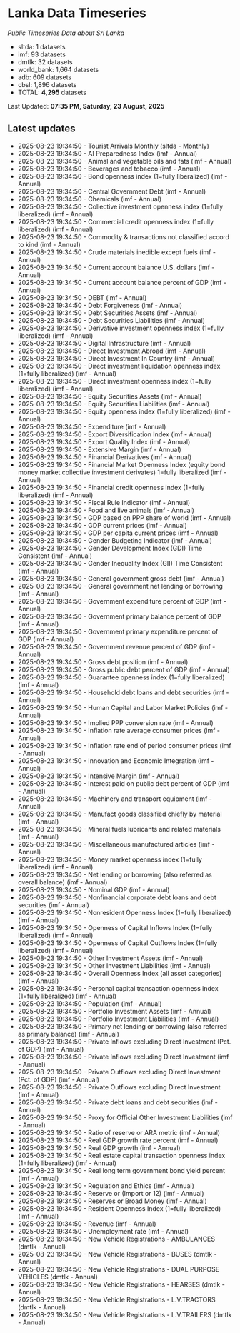 # Lanka Data Timeseries
*Public Timeseries Data about Sri Lanka*

* sltda: 1 datasets
* imf: 93 datasets
* dmtlk: 32 datasets
* world_bank: 1,664 datasets
* adb: 609 datasets
* cbsl: 1,896 datasets
* TOTAL: **4,295** datasets

Last Updated: **07:35 PM, Saturday, 23 August, 2025**

## Latest updates

* 2025-08-23 19:34:50 - Tourist Arrivals Monthly (sltda - Monthly)
* 2025-08-23 19:34:50 - AI Preparedness Index (imf - Annual)
* 2025-08-23 19:34:50 - Animal and vegetable oils and fats (imf - Annual)
* 2025-08-23 19:34:50 - Beverages and tobacco (imf - Annual)
* 2025-08-23 19:34:50 - Bond openness index (1=fully liberalized) (imf - Annual)
* 2025-08-23 19:34:50 - Central Government Debt (imf - Annual)
* 2025-08-23 19:34:50 - Chemicals (imf - Annual)
* 2025-08-23 19:34:50 - Collective investment openness index (1=fully liberalized) (imf - Annual)
* 2025-08-23 19:34:50 - Commercial credit openness index (1=fully liberalized) (imf - Annual)
* 2025-08-23 19:34:50 - Commodity & transactions not classified accord to kind (imf - Annual)
* 2025-08-23 19:34:50 - Crude materials inedible except fuels (imf - Annual)
* 2025-08-23 19:34:50 - Current account balance U.S. dollars (imf - Annual)
* 2025-08-23 19:34:50 - Current account balance percent of GDP (imf - Annual)
* 2025-08-23 19:34:50 - DEBT (imf - Annual)
* 2025-08-23 19:34:50 - Debt Forgiveness (imf - Annual)
* 2025-08-23 19:34:50 - Debt Securities Assets (imf - Annual)
* 2025-08-23 19:34:50 - Debt Securities Liabilities (imf - Annual)
* 2025-08-23 19:34:50 - Derivative investment openness index (1=fully liberalized) (imf - Annual)
* 2025-08-23 19:34:50 - Digital Infrastructure (imf - Annual)
* 2025-08-23 19:34:50 - Direct Investment Abroad (imf - Annual)
* 2025-08-23 19:34:50 - Direct Investment In Country (imf - Annual)
* 2025-08-23 19:34:50 - Direct investment liquidation openness index (1=fully liberalized) (imf - Annual)
* 2025-08-23 19:34:50 - Direct investment openness index (1=fully liberalized) (imf - Annual)
* 2025-08-23 19:34:50 - Equity Securities Assets (imf - Annual)
* 2025-08-23 19:34:50 - Equity Securities Liabilities (imf - Annual)
* 2025-08-23 19:34:50 - Equity openness index (1=fully liberalized) (imf - Annual)
* 2025-08-23 19:34:50 - Expenditure (imf - Annual)
* 2025-08-23 19:34:50 - Export Diversification Index (imf - Annual)
* 2025-08-23 19:34:50 - Export Quality Index (imf - Annual)
* 2025-08-23 19:34:50 - Extensive Margin (imf - Annual)
* 2025-08-23 19:34:50 - Financial Derivatives (imf - Annual)
* 2025-08-23 19:34:50 - Financial Market Openness Index (equity bond money market collective investment derivates) 1=fully liberalized (imf - Annual)
* 2025-08-23 19:34:50 - Financial credit openness index (1=fully liberalized) (imf - Annual)
* 2025-08-23 19:34:50 - Fiscal Rule Indicator (imf - Annual)
* 2025-08-23 19:34:50 - Food and live animals (imf - Annual)
* 2025-08-23 19:34:50 - GDP based on PPP share of world (imf - Annual)
* 2025-08-23 19:34:50 - GDP current prices (imf - Annual)
* 2025-08-23 19:34:50 - GDP per capita current prices (imf - Annual)
* 2025-08-23 19:34:50 - Gender Budgeting Indicator (imf - Annual)
* 2025-08-23 19:34:50 - Gender Development Index (GDI) Time Consistent (imf - Annual)
* 2025-08-23 19:34:50 - Gender Inequality Index (GII) Time Consistent (imf - Annual)
* 2025-08-23 19:34:50 - General government gross debt (imf - Annual)
* 2025-08-23 19:34:50 - General government net lending or borrowing (imf - Annual)
* 2025-08-23 19:34:50 - Government expenditure percent of GDP (imf - Annual)
* 2025-08-23 19:34:50 - Government primary balance percent of GDP (imf - Annual)
* 2025-08-23 19:34:50 - Government primary expenditure percent of GDP (imf - Annual)
* 2025-08-23 19:34:50 - Government revenue percent of GDP (imf - Annual)
* 2025-08-23 19:34:50 - Gross debt position (imf - Annual)
* 2025-08-23 19:34:50 - Gross public debt percent of GDP (imf - Annual)
* 2025-08-23 19:34:50 - Guarantee openness index (1=fully liberalized) (imf - Annual)
* 2025-08-23 19:34:50 - Household debt loans and debt securities (imf - Annual)
* 2025-08-23 19:34:50 - Human Capital and Labor Market Policies (imf - Annual)
* 2025-08-23 19:34:50 - Implied PPP conversion rate (imf - Annual)
* 2025-08-23 19:34:50 - Inflation rate average consumer prices (imf - Annual)
* 2025-08-23 19:34:50 - Inflation rate end of period consumer prices (imf - Annual)
* 2025-08-23 19:34:50 - Innovation and Economic Integration (imf - Annual)
* 2025-08-23 19:34:50 - Intensive Margin (imf - Annual)
* 2025-08-23 19:34:50 - Interest paid on public debt percent of GDP (imf - Annual)
* 2025-08-23 19:34:50 - Machinery and transport equipment (imf - Annual)
* 2025-08-23 19:34:50 - Manufact goods classified chiefly by material (imf - Annual)
* 2025-08-23 19:34:50 - Mineral fuels lubricants and related materials (imf - Annual)
* 2025-08-23 19:34:50 - Miscellaneous manufactured articles (imf - Annual)
* 2025-08-23 19:34:50 - Money market openness index (1=fully liberalized) (imf - Annual)
* 2025-08-23 19:34:50 - Net lending or borrowing (also referred as overall balance) (imf - Annual)
* 2025-08-23 19:34:50 - Nominal GDP (imf - Annual)
* 2025-08-23 19:34:50 - Nonfinancial corporate debt loans and debt securities (imf - Annual)
* 2025-08-23 19:34:50 - Nonresident Openness Index (1=fully liberalized) (imf - Annual)
* 2025-08-23 19:34:50 - Openness of Capital Inflows Index (1=fully liberalized) (imf - Annual)
* 2025-08-23 19:34:50 - Openness of Capital Outflows Index (1=fully liberalized) (imf - Annual)
* 2025-08-23 19:34:50 - Other Investment Assets (imf - Annual)
* 2025-08-23 19:34:50 - Other Investment Liabilities (imf - Annual)
* 2025-08-23 19:34:50 - Overall Openness Index (all asset categories) (imf - Annual)
* 2025-08-23 19:34:50 - Personal capital transaction openness index (1=fully liberalized) (imf - Annual)
* 2025-08-23 19:34:50 - Population (imf - Annual)
* 2025-08-23 19:34:50 - Portfolio Investment Assets (imf - Annual)
* 2025-08-23 19:34:50 - Portfolio Investment Liabilities (imf - Annual)
* 2025-08-23 19:34:50 - Primary net lending or borrowing (also referred as primary balance) (imf - Annual)
* 2025-08-23 19:34:50 - Private Inflows excluding Direct Investment (Pct. of GDP) (imf - Annual)
* 2025-08-23 19:34:50 - Private Inflows excluding Direct Investment (imf - Annual)
* 2025-08-23 19:34:50 - Private Outflows excluding Direct Investment (Pct. of GDP) (imf - Annual)
* 2025-08-23 19:34:50 - Private Outflows excluding Direct Investment (imf - Annual)
* 2025-08-23 19:34:50 - Private debt loans and debt securities (imf - Annual)
* 2025-08-23 19:34:50 - Proxy for Official Other Investment Liabilities (imf - Annual)
* 2025-08-23 19:34:50 - Ratio of reserve or ARA metric (imf - Annual)
* 2025-08-23 19:34:50 - Real GDP growth rate percent (imf - Annual)
* 2025-08-23 19:34:50 - Real GDP growth (imf - Annual)
* 2025-08-23 19:34:50 - Real estate capital transaction openness index (1=fully liberalized) (imf - Annual)
* 2025-08-23 19:34:50 - Real long term government bond yield percent (imf - Annual)
* 2025-08-23 19:34:50 - Regulation and Ethics (imf - Annual)
* 2025-08-23 19:34:50 - Reserve or (Import or 12) (imf - Annual)
* 2025-08-23 19:34:50 - Reserves or Broad Money (imf - Annual)
* 2025-08-23 19:34:50 - Resident Openness Index (1=fully liberalized) (imf - Annual)
* 2025-08-23 19:34:50 - Revenue (imf - Annual)
* 2025-08-23 19:34:50 - Unemployment rate (imf - Annual)
* 2025-08-23 19:34:50 - New Vehicle Registrations - AMBULANCES (dmtlk - Annual)
* 2025-08-23 19:34:50 - New Vehicle Registrations - BUSES (dmtlk - Annual)
* 2025-08-23 19:34:50 - New Vehicle Registrations - DUAL PURPOSE VEHICLES (dmtlk - Annual)
* 2025-08-23 19:34:50 - New Vehicle Registrations - HEARSES (dmtlk - Annual)
* 2025-08-23 19:34:50 - New Vehicle Registrations - L.V.TRACTORS (dmtlk - Annual)
* 2025-08-23 19:34:50 - New Vehicle Registrations - L.V.TRAILERS (dmtlk - Annual)